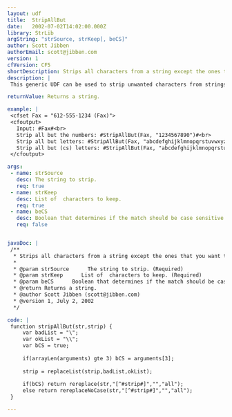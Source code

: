 ```yaml
---
layout: udf
title:  StripAllBut
date:   2002-07-02T14:02:00.000Z
library: StrLib
argString: "strSource, strKeep[, beCS]"
author: Scott Jibben
authorEmail: scott@jibben.com
version: 1
cfVersion: CF5
shortDescription: Strips all characters from a string except the ones that you want to keep.
description: |
 This generic UDF can be used to strip unwanted characters from strings.  It can be used to eliminate non-numeric characters from phone numbers or social security numbers.  It could also be used to strip out monetary or number formatting symbols for easier conversion back to a numeric value.

returnValue: Returns a string.

example: |
 <cfset Fax = "612-555-1234 (Fax)">
 <cfoutput>
   Input: #Fax#<br>
   Strip all but the numbers: #StripAllBut(Fax, "1234567890")#<br>
   Strip all but letters: #StripAllBut(Fax, "abcdefghijklmnopqrstuvwxyz",false)#<br>
   Strip all but (cs) letters: #StripAllBut(Fax, "abcdefghijklmnopqrstuvwxyz")#<br>
 </cfoutput>

args:
 - name: strSource
   desc: The string to strip.
   req: true
 - name: strKeep
   desc: List of  characters to keep.
   req: true
 - name: beCS
   desc: Boolean that determines if the match should be case sensitive. Default is true.
   req: false


javaDoc: |
 /**
  * Strips all characters from a string except the ones that you want to keep.
  * 
  * @param strSource      The string to strip. (Required)
  * @param strKeep      List of  characters to keep. (Required)
  * @param beCS      Boolean that determines if the match should be case sensitive. Default is true. (Optional)
  * @return Returns a string. 
  * @author Scott Jibben (scott@jibben.com) 
  * @version 1, July 2, 2002 
  */

code: |
 function stripAllBut(str,strip) {
     var badList = "\";
     var okList = "\\";
     var bCS = true;
 
     if(arrayLen(arguments) gte 3) bCS = arguments[3];
 
     strip = replaceList(strip,badList,okList);
     
     if(bCS) return rereplace(str,"[^#strip#]","","all");
     else return rereplaceNoCase(str,"[^#strip#]","","all");
 }

---
```


